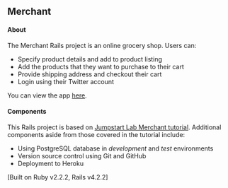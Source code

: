 ## Merchant 
#### About
The Merchant Rails project is an online grocery shop. Users can:
- Specify product details and add to product listing
- Add the products that they want to purchase to their cart
- Provide shipping address and checkout their cart 
- Login using their Twitter account


You can view the app [here](https://merchant-rails-app.herokuapp.com/products).


#### Components
This Rails project is based on [Jumpstart Lab Merchant tutorial](http://tutorials.jumpstartlab.com/projects/merchant.html). Additional components aside from those covered in the tutorial include:
- Using PostgreSQL database in *development* and *test* environments
- Version source control using Git and GitHub
- Deployment to Heroku

[Built on Ruby v2.2.2, Rails v4.2.2]


